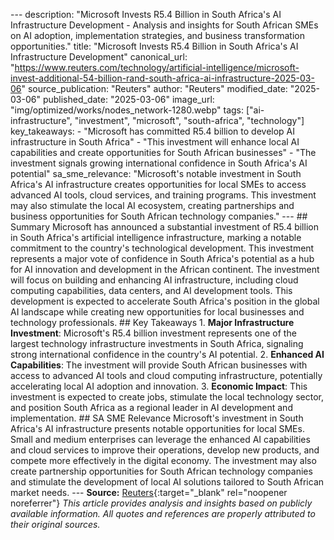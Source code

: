 --- description: "Microsoft Invests R5.4 Billion in South Africa's AI Infrastructure Development - Analysis and insights for South African SMEs on AI adoption, implementation strategies, and business transformation opportunities." title: "Microsoft Invests R5.4 Billion in South Africa's AI Infrastructure Development" canonical_url: "https://www.reuters.com/technology/artificial-intelligence/microsoft-invest-additional-54-billion-rand-south-africa-ai-infrastructure-2025-03-06" source_publication: "Reuters" author: "Reuters" modified_date: "2025-03-06" published_date: "2025-03-06" image_url: "img/optimized/works/nodes_network-1280.webp" tags: ["ai-infrastructure", "investment", "microsoft", "south-africa", "technology"] key_takeaways: - "Microsoft has committed R5.4 billion to develop AI infrastructure in South Africa" - "This investment will enhance local AI capabilities and create opportunities for South African businesses" - "The investment signals growing international confidence in South Africa's AI potential" sa_sme_relevance: "Microsoft's notable investment in South Africa's AI infrastructure creates opportunities for local SMEs to access advanced AI tools, cloud services, and training programs. This investment may also stimulate the local AI ecosystem, creating partnerships and business opportunities for South African technology companies." --- <script type="application/ld+json"> { "@context": "https://schema.org", "@type": "Article", "headline": "Microsoft Invests R5.4 Billion in South Africa's AI Infrastructure Development", "description": "Microsoft Invests R5.4 Billion in South Africa's AI Infrastructure Development - Analysis and insights for South African SMEs on AI adoption, implementation strategies, and business transformation opportunities.", "author": { "@type": "Organization", "name": "Reuters" }, "publisher": { "@type": "Organization", "name": "Aurellius" }, "datePublished": "2025-03-06", "dateModified": "2025-03-06", "mainEntityOfPage": { "@type": "WebPage", "@id": "https://www.reuters.com/technology/artificial-intelligence/microsoft-invest-additional-54-billion-rand-south-africa-ai-infrastructure-2025-03-06" } } </script> ## Summary Microsoft has announced a substantial investment of R5.4 billion in South Africa's artificial intelligence infrastructure, marking a notable commitment to the country's technological development. This investment represents a major vote of confidence in South Africa's potential as a hub for AI innovation and development in the African continent. The investment will focus on building and enhancing AI infrastructure, including cloud computing capabilities, data centers, and AI development tools. This development is expected to accelerate South Africa's position in the global AI landscape while creating new opportunities for local businesses and technology professionals. ## Key Takeaways 1. **Major Infrastructure Investment**: Microsoft's R5.4 billion investment represents one of the largest technology infrastructure investments in South Africa, signaling strong international confidence in the country's AI potential. 2. **Enhanced AI Capabilities**: The investment will provide South African businesses with access to advanced AI tools and cloud computing infrastructure, potentially accelerating local AI adoption and innovation. 3. **Economic Impact**: This investment is expected to create jobs, stimulate the local technology sector, and position South Africa as a regional leader in AI development and implementation. ## SA SME Relevance Microsoft's investment in South Africa's AI infrastructure presents notable opportunities for local SMEs. Small and medium enterprises can leverage the enhanced AI capabilities and cloud services to improve their operations, develop new products, and compete more effectively in the digital economy. The investment may also create partnership opportunities for South African technology companies and stimulate the development of local AI solutions tailored to South African market needs. --- **Source:** [Reuters](https://www.reuters.com/technology/artificial-intelligence/microsoft-invest-additional-54-billion-rand-south-africa-ai-infrastructure-2025-03-06){:target="_blank" rel="noopener noreferrer"} *This article provides analysis and insights based on publicly available information. All quotes and references are properly attributed to their original sources.*